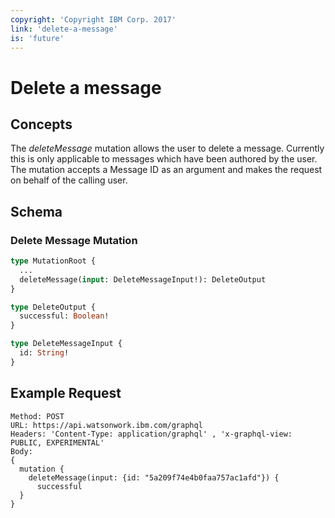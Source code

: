 ```yaml
---
copyright: 'Copyright IBM Corp. 2017'
link: 'delete-a-message'
is: 'future'
---
```


# Delete a message

## Concepts

The _deleteMessage_ mutation allows the user to delete a message. Currently this is only applicable to messages which have been authored by the user. The mutation accepts a Message ID as an argument and makes the request on behalf of the calling user.

## Schema

### Delete Message Mutation



```graphql
type MutationRoot {
  ...
  deleteMessage(input: DeleteMessageInput!): DeleteOutput
}

type DeleteOutput {
  successful: Boolean!
}

type DeleteMessageInput {
  id: String!
}
```

## Example Request

~~~~
Method: POST
URL: https://api.watsonwork.ibm.com/graphql
Headers: 'Content-Type: application/graphql' , 'x-graphql-view: PUBLIC, EXPERIMENTAL'
Body:
{
  mutation {
    deleteMessage(input: {id: "5a209f74e4b0faa757ac1afd"}) {
      successful
  }
}
~~~~
